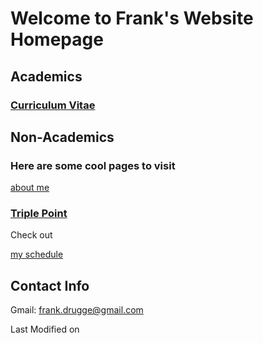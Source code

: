 # Welcome to Frank's Website Homepage


## Academics

### [Curriculum Vitae](Academic_CV.pdf)


## Non-Academics

### Here are some cool pages to visit
[about me](https://www.google.com/search?q=frank+drugge) 

### [Triple Point](https://instagram.com/triplepoint.band)
Check out

[my schedule](https://students.ucsd.edu/academics/enroll/index.html)  

## Contact Info
Gmail: <frank.drugge@gmail.com>  





Last Modified on <script type="text/javascript"> document.write(document.lastModified)
